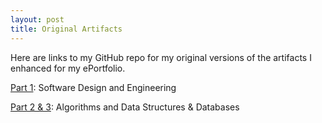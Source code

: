 ```yaml
---
layout: post
title: Original Artifacts
---
```


Here are links to my GitHub repo for my original versions of the artifacts I enhanced for my ePortfolio.


[Part 1][part-1]: Software Design and Engineering

[Part 2 & 3][part-2]: Algorithms and Data Structures & Databases

[part-1]: https://github.com/Ian-Desantis/cs465-fullstack/tree/module2
[part-2]: https://github.com/Ian-Desantis/cs465-fullstack/tree/module6
